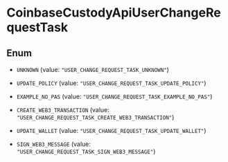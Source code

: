 
# CoinbaseCustodyApiUserChangeRequestTask

## Enum


* `UNKNOWN` (value: `"USER_CHANGE_REQUEST_TASK_UNKNOWN"`)

* `UPDATE_POLICY` (value: `"USER_CHANGE_REQUEST_TASK_UPDATE_POLICY"`)

* `EXAMPLE_NO_PAS` (value: `"USER_CHANGE_REQUEST_TASK_EXAMPLE_NO_PAS"`)

* `CREATE_WEB3_TRANSACTION` (value: `"USER_CHANGE_REQUEST_TASK_CREATE_WEB3_TRANSACTION"`)

* `UPDATE_WALLET` (value: `"USER_CHANGE_REQUEST_TASK_UPDATE_WALLET"`)

* `SIGN_WEB3_MESSAGE` (value: `"USER_CHANGE_REQUEST_TASK_SIGN_WEB3_MESSAGE"`)



